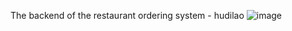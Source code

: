 The backend of the restaurant ordering system - hudilao
![image](https://github.com/user-attachments/assets/3b6daf78-69fb-4e39-b809-4f10dfd80eec)



